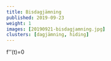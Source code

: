 ```yaml
---
title: Bisdagjämning
published: 2019-09-23
weight: 1
images: [20190921-bisdagjamning.jpg]
clusters: [dagjämning, hiding]
---
```


f''(t)=0
